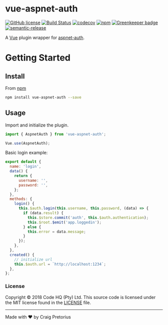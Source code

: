 
# vue-aspnet-auth

[![GitHub license](https://img.shields.io/badge/license-MIT-blue.svg)](https://github.com/vue-aspnet-auth/blob/master/LICENSE) [![Build Status](https://travis-ci.org/Halceyon/vue-aspnet-auth.svg?branch=master)](https://travis-ci.org/Halceyon/vue-aspnet-auth) [![codecov](https://codecov.io/gh/Halceyon/aspnet-auth/branch/master/graph/badge.svg)](https://codecov.io/gh/Halceyon/aspnet-auth) [![npm](https://img.shields.io/npm/v/vue-aspnet-auth.svg)](https://www.npmjs.com/package/vue-aspnet-auth) [![Greenkeeper badge](https://badges.greenkeeper.io/Halceyon/vue-aspnet-auth.svg)](https://greenkeeper.io/) [![semantic-release](https://img.shields.io/badge/%20%20%F0%9F%93%A6%F0%9F%9A%80-semantic--release-e10079.svg)](https://github.com/semantic-release/semantic-release)

A [Vue](https://vuejs.org) plugin wrapper for [aspnet-auth](https://github.com/halceyon/aspnet-auth).

# Getting Started

## Install

From [npm](https://npmjs.org)

```sh
npm install vue-aspnet-auth --save
```

## Usage
Import and initialize the plugin.
```javascript
import { AspnetAuth } from 'vue-aspnet-auth';

Vue.use(AspnetAuth);
```
Basic login example:
```javascript
export default {
  name: 'login',
  data() {
    return {
      username: '',
      password: '',
    };
  },
  methods: {
    login() {
      this.$auth.login(this.username, this.password, (data) => {
        if (data.result) {
          this.$store.commit('auth', this.$auth.authentication);
          this.$root.$emit('app.loggedin');
        } else {
          this.error = data.message;
        }
      });
    },
  },
  created() {
	// initialize url
    this.$auth.url = `http://localhost:1234`;
  },
};
```
### License

Copyright © 2018 Code HQ (Pty) Ltd. This source code is licensed under the MIT license found in
the [LICENSE](https://github.com/halceyon/vue-aspnet-auth/blob/master/LICENSE) file.


---
Made with ♥ by Craig Pretorius
